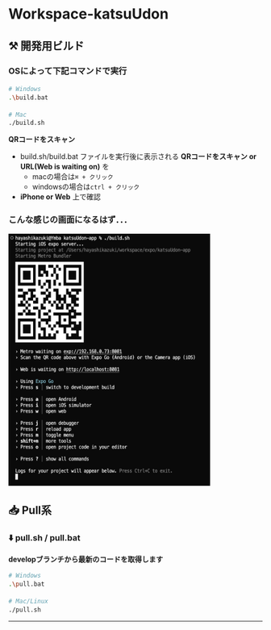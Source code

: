 # Workspace-katsuUdon



## ⚒️ 開発用ビルド
### OSによって下記コマンドで実行

```bash
# Windows
.\build.bat

# Mac 
./build.sh
```

**QRコードをスキャン**
   - build.sh/build.bat ファイルを実行後に表示される **QRコードをスキャン or URL(Web is waiting on)** を
      - macの場合は`⌘ + クリック`
      - windowsの場合は`ctrl + クリック`
   - **iPhone or Web** 上で確認





### こんな感じの画面になるはず．．．
<img src="assets/images/exp1.png" height="500" width="400">

## 📥 Pull系


### ⬇️ pull.sh / pull.bat
**developブランチから最新のコードを取得します**

```bash
# Windows
.\pull.bat

# Mac/Linux
./pull.sh
```


---
